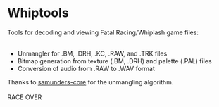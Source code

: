 <h1>Whiptools</h1>
Tools for decoding and viewing Fatal Racing/Whiplash game files:
<br><br>
<ul>
  <li>Unmangler for .BM, .DRH, .KC, .RAW, and .TRK files</li>
  <li>Bitmap generation from texture (.BM, .DRH) and palette (.PAL) files</li>
  <li>Conversion of audio from .RAW to .WAV format</li>
</ul>
Thanks to <a href="https://gist.github.com/samunders-core/1acaadc064f203e4f2ab769c7dfabeda">samunders-core</a> for the unmangling algorithm.
<br><br>
RACE OVER
